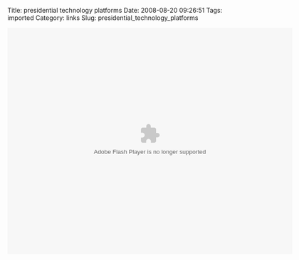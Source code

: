 Title: presidential technology platforms
Date: 2008-08-20 09:26:51
Tags: imported
Category: links
Slug: presidential_technology_platforms

<embed src="http://blip.tv/play/lG3I3SyBolM" type="application/x-shockwave-flash" width="640" height="510" allowscriptaccess="always" allowfullscreen="true"></embed>
